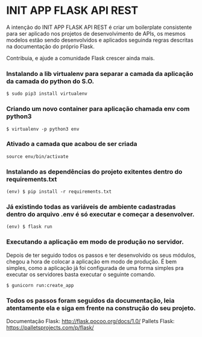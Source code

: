 # INIT APP FLASK API REST
A intenção do INIT APP FLASK API REST é criar um boilerplate consistente para ser aplicado nos projetos de desenvolvimento de APIs, os mesmos modelos estão sendo desenvolvidos e aplicados seguinda regras descritas na documentação do próprio Flask.

Contribuia, e ajude a comunidade Flask crescer ainda mais.

### Instalando a lib virtualenv para separar a camada da aplicação da camada do python do S.O.
`$ sudo pip3 install virtualenv`

### Criando um novo container para aplicação chamada env com python3 
`$ virtualenv -p python3 env`

### Ativado a camada que acabou de ser criada
`source env/bin/activate`

### Instalando as dependências do projeto exitentes dentro do requirements.txt
`(env) $ pip install -r requirements.txt` 

### Já existindo todas as variáveis de ambiente cadastradas dentro do arquivo .env é só executar e começar a desenvolver.

`(env) $ flask run`

### Executando a aplicação em modo de produção no servidor.

Depois de ter seguido todos os passos e ter desenvolvido os seus módulos, chegou a hora de colocar a aplicação em modo de produção.
É bem simples, como a aplicação já foi configurada de uma forma simples pra executar os servidores basta executar o seguinte comando.

`$ gunicorn run:create_app`



### Todos os passos foram seguidos da documentação, leia atentamente ela e siga em frente na construção do seu projeto.




Documentação Flask: http://flask.pocoo.org/docs/1.0/
Pallets Flask: https://palletsprojects.com/p/flask/
